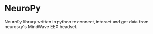 NeuroPy
=======

NeuroPy library written in python to connect, interact and get data from neurosky's MindWave EEG headset.
